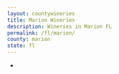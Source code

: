 ```yaml
---
layout: countywineries
title: Marion Wineries
description: Wineries in Marion FL
permalink: /fl/marion/
county: marion
state: fl
---
```

-
